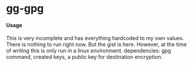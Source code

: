 # gg-gpg

#### Usage 
This is very incomplete and has everything hardcoded to my own values. There is nothing to run right now. But the gist is here. However, at the time of writing this is only run in a linux environment. dependencies: gpg command, created keys, a public key for destination encryption.
